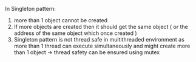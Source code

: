In Singleton pattern:
1. more than 1 object cannot be created
2. If more objects are created then it should get the same object ( or the address of the same object which once created )
3. Singleton pattern is not thread safe in multithreaded environment as more than 1 thread can execute simultaneously and might create more than 1 object -> thread safety can be ensured using mutex
